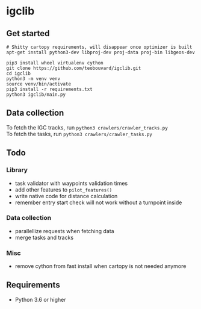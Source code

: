 # igclib

## Get started

```{shell}
# Shitty cartopy requirements, will disappear once optimizer is built
apt-get install python3-dev libproj-dev proj-data proj-bin libgeos-dev

pip3 install wheel virtualenv cython 
git clone https://github.com/teobouvard/igclib.git
cd igclib
python3 -m venv venv
source venv/bin/activate
pip3 install -r requirements.txt
python3 igclib/main.py
```

## Data collection

To fetch the IGC tracks, run `python3 crawlers/crawler_tracks.py`  
To fetch the tasks, run `python3 crawlers/crawler_tasks.py`

## Todo

### Library

* task validator with waypoints validation times
* add other features to ```pilot_features()```
* write native code for distance calculation
* remember entry start check will not work without a turnpoint inside

### Data collection

* parallellize requests when fetching data
* merge tasks and tracks

### Misc

* remove cython from fast install when cartopy is not needed anymore

## Requirements

* Python 3.6 or higher